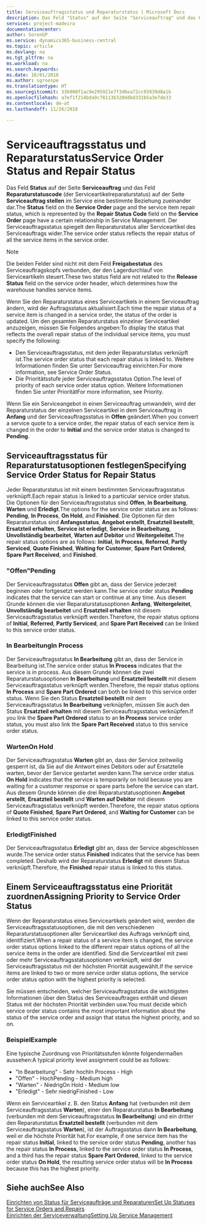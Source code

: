 ```yaml
---
title: Serviceauftragsstatus und Reparaturstatus | Microsoft Docs
description: Das Feld "Status" auf der Seite "Serviceauftrag" und das Feld "Reparaturstatuscode" (der Serviceartikelreparaturstatus) auf der Seite "Serviceauftrag stellen" im Service eine bestimmte Beziehung zueinander dar. Der Serviceauftragsstatus spiegelt den Reparaturstatus aller Serviceartikel des Serviceauftrags wider.
services: project-madeira
documentationcenter: 
author: SorenGP
ms.service: dynamics365-business-central
ms.topic: article
ms.devlang: na
ms.tgt_pltfrm: na
ms.workload: na
ms.search.keywords: 
ms.date: 10/01/2018
ms.author: sgroespe
ms.translationtype: HT
ms.sourcegitcommit: 33b900f1ac9e295921e7f3d6ea72cc93939d8a1b
ms.openlocfilehash: a7ef1f214bda9c78113b320ddbd331b5a3e7de33
ms.contentlocale: de-at
ms.lasthandoff: 11/26/2018

---
```

# <a name="service-order-status-and-repair-status"></a><span data-ttu-id="d332d-104">Serviceauftragsstatus und Reparaturstatus</span><span class="sxs-lookup"><span data-stu-id="d332d-104">Service Order Status and Repair Status</span></span>
<span data-ttu-id="d332d-105">Das Feld **Status** auf der Seite **Serviceauftrag** und das Feld **Reparaturstatuscode** (der Serviceartikelreparaturstatus) auf der Seite **Serviceauftrag stellen** im Service eine bestimmte Beziehung zueinander dar.</span><span class="sxs-lookup"><span data-stu-id="d332d-105">The **Status** field on the **Service Order** page and the service item repair status, which is represented by the **Repair Status Code** field on the **Service Order** page have a certain relationship in Service Management.</span></span> <span data-ttu-id="d332d-106">Der Serviceauftragsstatus spiegelt den Reparaturstatus aller Serviceartikel des Serviceauftrags wider.</span><span class="sxs-lookup"><span data-stu-id="d332d-106">The service order status reflects the repair status of all the service items in the service order.</span></span>  

> [!NOTE]  
>  <span data-ttu-id="d332d-107">Die beiden Felder sind nicht mit dem Feld **Freigabestatus** des Serviceauftragskopfs verbunden, der den Lagerdurchlauf von Serviceartikeln steuert.</span><span class="sxs-lookup"><span data-stu-id="d332d-107">These two status field are not related to the **Release Status** field on the service order header, which determines how the warehouse handles service items.</span></span>  

 <span data-ttu-id="d332d-108">Wenn Sie den Reparaturstatus eines Serviceartikels in einem Serviceauftrag ändern, wird der Auftragsstatus aktualisiert.</span><span class="sxs-lookup"><span data-stu-id="d332d-108">Each time the repair status of a service item is changed in a service order, the status of the order is updated.</span></span> <span data-ttu-id="d332d-109">Um den gesamten Reparaturstatus einzelner Serviceartikel anzuzeigen, müssen Sie Folgendes angeben:</span><span class="sxs-lookup"><span data-stu-id="d332d-109">To display the status that reflects the overall repair status of the individual service items, you must specify the following:</span></span>  

* <span data-ttu-id="d332d-110">Den Serviceauftragsstatus, mit dem jeder Reparaturstatus verknüpft ist.</span><span class="sxs-lookup"><span data-stu-id="d332d-110">The service order status that each repair status is linked to.</span></span> <span data-ttu-id="d332d-111">Weitere Informationen finden Sie unter Serviceauftrag einrichten.</span><span class="sxs-lookup"><span data-stu-id="d332d-111">For more information, see Service Order Status.</span></span>  
* <span data-ttu-id="d332d-112">Die Prioritätsstufe jeder Serviceauftragsstatus Option.</span><span class="sxs-lookup"><span data-stu-id="d332d-112">The level of priority of each service order status option.</span></span> <span data-ttu-id="d332d-113">Weitere Informationen finden Sie unter Priorität</span><span class="sxs-lookup"><span data-stu-id="d332d-113">For more information, see Priority.</span></span>  

 <span data-ttu-id="d332d-114">Wenn Sie ein Serviceangebot in einen Serviceauftrag umwandeln, wird der Reparaturstatus der einzelnen Serviceartikel in dem Serviceauftrag in **Anfang** und der Serviceauftragsstatus in **Offen** geändert.</span><span class="sxs-lookup"><span data-stu-id="d332d-114">When you convert a service quote to a service order, the repair status of each service item is changed in the order to **Initial** and the service order status is changed to **Pending**.</span></span>  

## <a name="specifying-service-order-status-for-repair-status"></a><span data-ttu-id="d332d-115">Serviceauftragsstatus für Reparaturstatusoptionen festlegen</span><span class="sxs-lookup"><span data-stu-id="d332d-115">Specifying Service Order Status for Repair Status</span></span>  
<span data-ttu-id="d332d-116">Jeder Reparaturstatus ist mit einem bestimmten Serviceauftragsstatus verknüpft.</span><span class="sxs-lookup"><span data-stu-id="d332d-116">Each repair status is linked to a particular service order status.</span></span> <span data-ttu-id="d332d-117">Die Optionen für den Serviceauftragsstatus sind **Offen**, **In Bearbeitung**, **Warten** und **Erledigt**.</span><span class="sxs-lookup"><span data-stu-id="d332d-117">The options for the service order status are as follows: **Pending**, **In Process**, **On Hold**, and **Finished**.</span></span> <span data-ttu-id="d332d-118">Die Optionen für den Reparaturstatus sind **Anfangsstatus**, **Angebot erstellt**, **Ersatzteil bestellt**, **Ersatzteil erhalten**, **Service ist erledigt**, **Service in Bearbeitung**, **Unvollständig bearbeitet**, **Warten auf Debitor** und **Weitergeleitet**.</span><span class="sxs-lookup"><span data-stu-id="d332d-118">The repair status options are as follows: **Initial**, **In Process**, **Referred**, **Partly Serviced**, **Quote Finished**, **Waiting for Customer**, **Spare Part Ordered**, **Spare Part Received**, and **Finished**.</span></span>  

### <a name="pending"></a><span data-ttu-id="d332d-119">"Offen"</span><span class="sxs-lookup"><span data-stu-id="d332d-119">Pending</span></span>  
<span data-ttu-id="d332d-120">Der Serviceauftragsstatus **Offen** gibt an, dass der Service jederzeit beginnen oder fortgesetzt werden kann.</span><span class="sxs-lookup"><span data-stu-id="d332d-120">The service order status **Pending** indicates that the service can start or continue at any time.</span></span> <span data-ttu-id="d332d-121">Aus diesem Grunde können die vier Reparaturstatusoptionen **Anfang**, **Weitergeleitet**, **Unvollständig bearbeitet** und **Ersatzteil erhalten** mit diesem Serviceauftragsstatus verknüpft werden.</span><span class="sxs-lookup"><span data-stu-id="d332d-121">Therefore, the repair status options of **Initial**, **Referred**, **Partly Serviced**, and **Spare Part Received** can be linked to this service order status.</span></span>  

### <a name="in-process"></a><span data-ttu-id="d332d-122">In Bearbeitung</span><span class="sxs-lookup"><span data-stu-id="d332d-122">In Process</span></span>  
<span data-ttu-id="d332d-123">Der Serviceauftragsstatus **In Bearbeitung** gibt an, dass der Service in Bearbeitung ist.</span><span class="sxs-lookup"><span data-stu-id="d332d-123">The service order status **In Process** indicates that the service is in process.</span></span> <span data-ttu-id="d332d-124">Aus diesem Grunde können die zwei Reparaturstatusoptionen **In Bearbeitung** und **Ersatzteil bestellt** mit diesem Serviceauftragsstatus verknüpft werden.</span><span class="sxs-lookup"><span data-stu-id="d332d-124">Therefore, the repair status options **In Process** and **Spare Part Ordered** can both be linked to this service order status.</span></span> <span data-ttu-id="d332d-125">Wenn Sie den Status **Ersatzteil bestellt** mit dem Serviceauftragsstatus **In Bearbeitung** verknüpfen, müssen Sie auch den Status **Ersatzteil erhalten** mit diesem Serviceauftragsstatus verknüpfen.</span><span class="sxs-lookup"><span data-stu-id="d332d-125">If you link the **Spare Part Ordered** status to an **In Process** service order status, you must also link the **Spare Part Received** status to this service order status.</span></span>  

### <a name="on-hold"></a><span data-ttu-id="d332d-126">Warten</span><span class="sxs-lookup"><span data-stu-id="d332d-126">On Hold</span></span>  
<span data-ttu-id="d332d-127">Der Serviceauftragsstatus **Warten** gibt an, dass der Service zeitweilig gesperrt ist, da Sie auf die Antwort eines Debitors oder auf Ersatzteile warten, bevor der Service gestartet werden kann.</span><span class="sxs-lookup"><span data-stu-id="d332d-127">The service order status **On Hold** indicates that the service is temporarily on hold because you are waiting for a customer response or spare parts before the service can start.</span></span> <span data-ttu-id="d332d-128">Aus diesem Grunde können die drei Reparaturstatusoptionen **Angebot erstellt**, **Ersatzteil bestellt** und **Warten auf Debitor** mit diesem Serviceauftragsstatus verknüpft werden.</span><span class="sxs-lookup"><span data-stu-id="d332d-128">Therefore, the repair status options of **Quote Finished**, **Spare Part Ordered**, and **Waiting for Customer** can be linked to this service order status.</span></span>  

### <a name="finished"></a><span data-ttu-id="d332d-129">Erledigt</span><span class="sxs-lookup"><span data-stu-id="d332d-129">Finished</span></span>  
<span data-ttu-id="d332d-130">Der Serviceauftragsstatus **Erledigt** gibt an, dass der Service abgeschlossen wurde.</span><span class="sxs-lookup"><span data-stu-id="d332d-130">The service order status **Finished** indicates that the service has been completed.</span></span> <span data-ttu-id="d332d-131">Deshalb wird der Reparaturstatus **Erledigt** mit diesem Status verknüpft.</span><span class="sxs-lookup"><span data-stu-id="d332d-131">Therefore, the **Finished** repair status is linked to this status.</span></span>  

## <a name="assigning-priority-to-service-order-status"></a><span data-ttu-id="d332d-132">Einem Serviceauftragsstatus eine Priorität zuordnen</span><span class="sxs-lookup"><span data-stu-id="d332d-132">Assigning Priority to Service Order Status</span></span>  
<span data-ttu-id="d332d-133">Wenn der Reparaturstatus eines Serviceartikels geändert wird, werden die Serviceauftragsstatusoptionen, die mit den verschiedenen Reparaturstatusoptionen aller Serviceartikel des Auftrags verknüpft sind, identifiziert.</span><span class="sxs-lookup"><span data-stu-id="d332d-133">When a repair status of a service item is changed, the service order status options linked to the different repair status options of all the service items in the order are identified.</span></span> <span data-ttu-id="d332d-134">Sind die Serviceartikel mit zwei oder mehr Serviceauftragsstatusoptionen verknüpft, wird der Serviceauftragsstatus mit der höchsten Priorität ausgewählt.</span><span class="sxs-lookup"><span data-stu-id="d332d-134">If the service items are linked to two or more service order status options, the service order status option with the highest priority is selected.</span></span>  

<span data-ttu-id="d332d-135">Sie müssen entscheiden, welcher Serviceauftragsstatus die wichtigsten Informationen über den Status des Serviceauftrages enthält und diesen Status mit der höchsten Priorität verbinden usw.</span><span class="sxs-lookup"><span data-stu-id="d332d-135">You must decide which service order status contains the most important information about the status of the service order and assign that status the highest priority, and so on.</span></span>  

### <a name="example"></a><span data-ttu-id="d332d-136">Beispiel</span><span class="sxs-lookup"><span data-stu-id="d332d-136">Example</span></span>  
<span data-ttu-id="d332d-137">Eine typische Zuordnung von Prioritätsstufen könnte folgendermaßen aussehen:</span><span class="sxs-lookup"><span data-stu-id="d332d-137">A typical priority level assignment could be as follows:</span></span>  

* <span data-ttu-id="d332d-138">"In Bearbeitung" - Sehr hoch</span><span class="sxs-lookup"><span data-stu-id="d332d-138">In Process - High</span></span>  
* <span data-ttu-id="d332d-139">"Offen" - Hoch</span><span class="sxs-lookup"><span data-stu-id="d332d-139">Pending - Medium high</span></span>  
* <span data-ttu-id="d332d-140">"Warten" - Niedrig</span><span class="sxs-lookup"><span data-stu-id="d332d-140">On Hold - Medium low</span></span>  
* <span data-ttu-id="d332d-141">"Erledigt" - Sehr niedrig</span><span class="sxs-lookup"><span data-stu-id="d332d-141">Finished - Low</span></span>  

<span data-ttu-id="d332d-142">Wenn ein Serviceartikel z. B. den Status **Anfang** hat (verbunden mit dem Serviceauftragsstatus **Warten**), einer den Reparaturstatus **In Bearbeitung** (verbunden mit dem Serviceauftragsstatus **In Bearbeitung**) und ein dritter den Reparaturstatus **Ersatzteil bestellt** (verbunden mit dem Serviceauftragsstatus **Warten**), ist der Auftragsstatus dann **In Bearbeitung**, weil er die höchste Priorität hat.</span><span class="sxs-lookup"><span data-stu-id="d332d-142">For example, if one service item has the repair status **Initial**, linked to the service order status **Pending**, another has the repair status **In Process**, linked to the service order status **In Process**, and a third has the repair status **Spare Part Ordered**, linked to the service order status **On Hold**, the resulting service order status will be **In Process** because this has the highest priority.</span></span>  

## <a name="see-also"></a><span data-ttu-id="d332d-143">Siehe auch</span><span class="sxs-lookup"><span data-stu-id="d332d-143">See Also</span></span>  
[<span data-ttu-id="d332d-144">Einrichten von Status für Serviceaufträge und Reparaturen</span><span class="sxs-lookup"><span data-stu-id="d332d-144">Set Up Statuses for Service Orders and Repairs</span></span>](service-order-repair-status.md)  
[<span data-ttu-id="d332d-145">Einrichten der Serviceverwaltung</span><span class="sxs-lookup"><span data-stu-id="d332d-145">Setting Up Service Management</span></span>](service-setup-service.md)  

